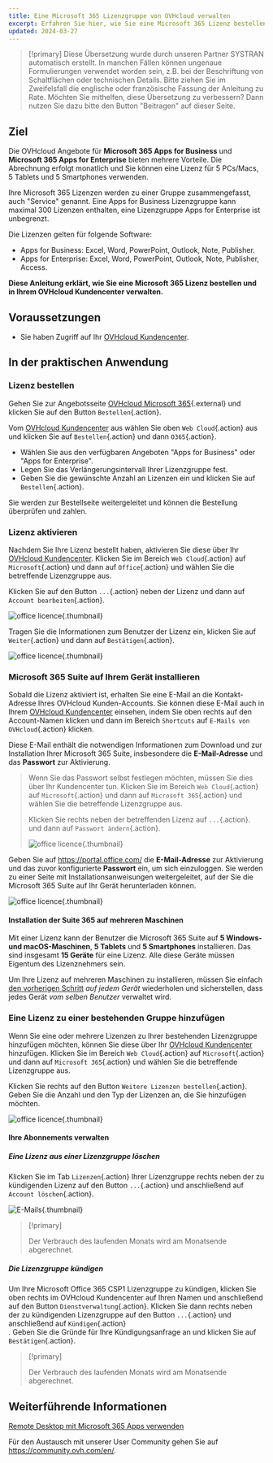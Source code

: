 ```yaml
---
title: Eine Microsoft 365 Lizenzgruppe von OVHcloud verwalten
excerpt: Erfahren Sie hier, wie Sie eine Microsoft 365 Lizenz bestellen und in Ihrem OVHcloud Kundencenter verwalten
updated: 2024-03-27
---
```


> [!primary]
> Diese Übersetzung wurde durch unseren Partner SYSTRAN automatisch erstellt. In manchen Fällen können ungenaue Formulierungen verwendet worden sein, z.B. bei der Beschriftung von Schaltflächen oder technischen Details. Bitte ziehen Sie im Zweifelsfall die englische oder französische Fassung der Anleitung zu Rate. Möchten Sie mithelfen, diese Übersetzung zu verbessern? Dann nutzen Sie dazu bitte den Button "Beitragen" auf dieser Seite.
>

## Ziel

Die OVHcloud Angebote für **Microsoft 365 Apps for Business** und **Microsoft 365 Apps for Enterprise** bieten mehrere Vorteile. Die Abrechnung erfolgt monatlich und Sie können eine Lizenz für 5 PCs/Macs, 5 Tablets und 5 Smartphones verwenden.

Ihre Microsoft 365 Lizenzen werden zu einer Gruppe zusammengefasst, auch "Service" genannt. Eine Apps for Business Lizenzgruppe kann maximal 300 Lizenzen enthalten, eine Lizenzgruppe Apps for Enterprise ist unbegrenzt.

Die Lizenzen gelten für folgende Software:

- Apps for Business: Excel, Word, PowerPoint, Outlook, Note, Publisher.
- Apps for Enterprise: Excel, Word, PowerPoint, Outlook, Note, Publisher, Access.

**Diese Anleitung erklärt, wie Sie eine Microsoft 365 Lizenz bestellen und in Ihrem OVHcloud Kundencenter verwalten.**

## Voraussetzungen

- Sie haben Zugriff auf Ihr [OVHcloud Kundencenter](/links/manager).

## In der praktischen Anwendung

### Lizenz bestellen

Gehen Sie zur Angebotsseite [OVHcloud Microsoft 365](https://www.ovhcloud.com/de/collaborative-tools/microsoft-365/){.external} und klicken Sie auf den Button `Bestellen`{.action}.

Vom [OVHcloud Kundencenter](/links/manager) aus wählen Sie oben `Web Cloud`{.action} aus und klicken Sie auf `Bestellen`{.action} und dann `O365`{.action}.

- Wählen Sie aus den verfügbaren Angeboten "Apps for Business" oder "Apps for Enterprise".
- Legen Sie das Verlängerungsintervall Ihrer Lizenzgruppe fest.
- Geben Sie die gewünschte Anzahl an Lizenzen ein und klicken Sie auf `Bestellen`{.action}.

Sie werden zur Bestellseite weitergeleitet und können die Bestellung überprüfen und zahlen.

### Lizenz aktivieren

Nachdem Sie Ihre Lizenz bestellt haben, aktivieren Sie diese über Ihr [OVHcloud Kundencenter](/links/manager). Klicken Sie im Bereich `Web Cloud`{.action} auf `Microsoft`{.action} und dann auf `Office`{.action} und wählen Sie die betreffende Lizenzgruppe aus.

Klicken Sie auf den Button `...`{.action} neben der Lizenz und dann auf `Account bearbeiten`{.action}.

![office licence](images/Outlook-cps1-01.png){.thumbnail}

Tragen Sie die Informationen zum Benutzer der Lizenz ein, klicken Sie auf `Weiter`{.action} und dann auf `Bestätigen`{.action}.

![office licence](images/Outlook-cps1-02.png){.thumbnail}

### Microsoft 365 Suite auf Ihrem Gerät installieren <a name="install365"></a>

Sobald die Lizenz aktiviert ist, erhalten Sie eine E-Mail an die Kontakt-Adresse Ihres OVHcloud Kunden-Accounts. Sie können diese E-Mail auch in Ihrem [OVHcloud Kundencenter](/links/manager) einsehen, indem Sie oben rechts auf den Account-Namen klicken und dann im Bereich `Shortcuts` auf `E-Mails von OVHcloud`{.action} klicken.

Diese E-Mail enthält die notwendigen Informationen zum Download und zur Installation Ihrer Microsoft 365 Suite, insbesondere die **E-Mail-Adresse** und das **Passwort** zur Aktivierung.

>
> Wenn Sie das Passwort selbst festlegen möchten, müssen Sie dies über Ihr Kundencenter tun. Klicken Sie im Bereich `Web Cloud`{.action} auf `Microsoft`{.action} und dann auf `Microsoft 365`{.action} und wählen Sie die betreffende Lizenzgruppe aus.
>
> Klicken Sie rechts neben der betreffenden Lizenz auf `...`{.action}. und dann auf `Passwort ändern`{.action}.
>
> ![office licence](images/Outlook-cps1-03.png){.thumbnail}
>

Geben Sie auf <https://portal.office.com/> die **E-Mail-Adresse** zur Aktivierung und das zuvor konfigurierte **Passwort** ein, um sich einzuloggen. Sie werden zu einer Seite mit Installationsanweisungen weitergeleitet, auf der Sie die Microsoft 365 Suite auf Ihr Gerät herunterladen können.

![office licence](images/Outlook-cps1-04.png){.thumbnail}

#### Installation der Suite 365 auf mehreren Maschinen

Mit einer Lizenz kann der Benutzer die Microsoft 365 Suite auf **5 Windows- und macOS-Maschinen**, **5 Tablets** und **5 Smartphones** installieren. Das sind insgesamt **15 Geräte** für eine Lizenz. Alle diese Geräte müssen Eigentum des Lizenznehmers sein.

Um Ihre Lizenz auf mehreren Maschinen zu installieren, müssen Sie einfach [den vorherigen Schritt](#install365) *auf jedem Gerät* wiederholen und sicherstellen, dass jedes Gerät *vom selben Benutzer* verwaltet wird.

### Eine Lizenz zu einer bestehenden Gruppe hinzufügen

Wenn Sie eine oder mehrere Lizenzen zu Ihrer bestehenden Lizenzgruppe hinzufügen möchten, können Sie diese über Ihr [OVHcloud Kundencenter](/links/manager) hinzufügen. Klicken Sie im Bereich `Web Cloud`{.action} auf `Microsoft`{.action} und dann auf `Microsoft 365`{.action} und wählen Sie die betreffende Lizenzgruppe aus.

Klicken Sie rechts auf den Button `Weitere Lizenzen bestellen`{.action}. Geben Sie die Anzahl und den Typ der Lizenzen an, die Sie hinzufügen möchten.

![office licence](images/Outlook-cps1-05.png){.thumbnail}

#### Ihre Abonnements verwalten<a name="managesubscriptions"></a> 

##### Eine Lizenz aus einer Lizenzgruppe löschen

Klicken Sie im Tab `Lizenzen`{.action} Ihrer Lizenzgruppe rechts neben der zu kündigenden Lizenz auf den Button `...`{.action} und anschließend auf `Account löschen`{.action}.

![E-Mails](images/Outlook-cps1-06.png){.thumbnail}

> [!primary]
>
> Der Verbrauch des laufenden Monats wird am Monatsende abgerechnet.

##### Die Lizenzgruppe kündigen

Um Ihre Microsoft Office 365 CSP1 Lizenzgruppe zu kündigen, klicken Sie oben rechts im OVHcloud Kundencenter auf Ihren Namen und anschließend auf den Button `Dienstverwaltung`{.action}. Klicken Sie dann rechts neben der zu kündigenden Lizenzgruppe auf den Button `...`{.action} und anschließend auf `Kündigen`{.action}<br>.
Geben Sie die Gründe für Ihre Kündigungsanfrage an und klicken Sie auf `Bestätigen`{.action}.

> [!primary]
>
> Der Verbrauch des laufenden Monats wird am Monatsende abgerechnet.

## Weiterführende Informationen

[Remote Desktop mit Microsoft 365 Apps verwenden](/pages/web_cloud/email_and_collaborative_solutions/microsoft_office/office_proplus)

Für den Austausch mit unserer User Community gehen Sie auf <https://community.ovh.com/en/>.
